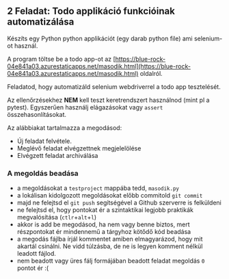 ## 2 Feladat: Todo applikáció funkcióinak automatizálása

Készíts egy Python python applikációt (egy darab python file) ami selenium-ot használ. 

A program töltse be a todo app-ot az [https://blue-rock-04e841a03.azurestaticapps.net/masodik.html](https://blue-rock-04e841a03.azurestaticapps.net/masodik.html) oldalról.

Feladatod, hogy automatizáld selenium webdriverrel a todo app tesztelését.

Az ellenőrzésekhez __NEM__ kell teszt keretrendszert használnod (mint pl a pytest).
Egyszerűen használj elágazásokat vagy `assert` összehasonlításokat.

Az alábbiakat tartalmazza a megodásod:
* Új feladat felvétele.
* Meglévő feladat elvégzettnek megjelelölése
* Elvégzett feladat archiválása

### A megoldás beadása
* a megoldásokat a `testproject` mappába tedd, `masodik.py`
* a lokálisan kidolgozott megoldásokat előbb commitold `git commit`
* majd ne felejtsd el `git push` segítségével a Github szerverre is felküldeni
* ne felejtsd el, hogy pontokat ér a szintaktikai legjobb praktikák megvalósítása (`ctlr`+`alt`+`l`)
* akkor is add be megodásod, ha nem vagy benne biztos, mert részpontokat ér mindennemű a tárgyhoz kötődő kód beadása
* a megodás fájlba írjál kommentet amiben elmagyarázod, hogy mit akartál csinálni. Ne vidd túlzásba, de ne is legyen komment nélkül leadott fájlod.
* nem beadott vagy üres fálj formájában beadott feladat megoldás `0` pontot ér :(